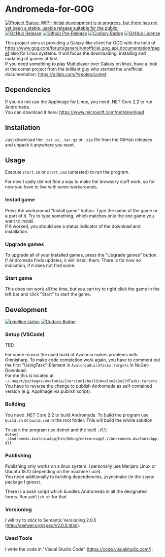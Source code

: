 # Andromeda-for-GOG
[![Project Status: WIP – Initial development is in progress, but there has not yet been a stable, usable release suitable for the public.](http://www.repostatus.org/badges/latest/active.svg)](http://www.repostatus.org/#active)
[![GitHub Release](https://img.shields.io/github/release/NicoVIII/Andromeda-for-GOG.svg)](https://github.com/NicoVIII/Andromeda-for-GOG/releases/latest)
[![Github Pre-Release](https://img.shields.io/github/release/NicoVIII/Andromeda-for-GOG/all.svg?label=prerelease)](https://github.com/NicoVIII/Andromeda-for-GOG/releases)
[![Codacy Badge](https://api.codacy.com/project/badge/Grade/6264734ca94e494c87a6420a56aa4ebf)](https://www.codacy.com/app/NicoVIII/Andromeda-for-GOG?utm_source=gitlab.com&amp;utm_medium=referral&amp;utm_content=NicoVIII/Andromeda-for-GOG&amp;utm_campaign=Badge_Grade)
[![GitHub License](https://img.shields.io/badge/license-MIT-blue.svg)](https://raw.githubusercontent.com/NicoVIII/Andromeda-for-GOG/master/LICENSE)

This project aims at providing a Galaxy-like client for GOG with the help of https://www.gog.com/forum/general/unofficial_gog_api_documentation/page1 also for Linux systems. It will focus the downloading, installing and updating of games at first.  
If you need something to play Multiplayer over Galaxy on linux, have a look at the comet project from the brilliant guy who started the unofficial documentation:
https://gitlab.com/Yepoleb/comet

## Dependencies
If you do not use the AppImage for Linux, you need .NET Core 2.2 to run Andromeda.  
You can download it here: https://www.microsoft.com/net/download

## Installation
Just download the `.tar.xz`, `.tar.gz` or `.zip` file from the GitHub releases and unpack it anywhere you want.

## Usage
Execute `start.sh` or `start.cmd` (untested) to run the program.

For now I sadly did not find a way to make the browsery stuff work, so for now you have to live with some workarounds.

### Install game
Press the workaround "Install game" button. Type the name of the game or a part of it. Try to type something, which matches only the one game you want to install.  
If it worked, you should see a status indicator of the download and installation.

### Upgrade games
To upgrade all of your installed games, press the "Upgrade games" button. If Andromeda finds updates, it will install them. There is for now no indication, if it does not find some.

### Start game
This does not work all the time, but you can try to right click the game in the left bar and click "Start" to start the game.

## Development
[![pipeline status](https://gitlab.com/NicoVIII/Andromeda-for-GOG/badges/develop/pipeline.svg)](https://gitlab.com/NicoVIII/Andromeda-for-GOG/commits/develop)
[![Codacy Badge](https://api.codacy.com/project/badge/Grade/6264734ca94e494c87a6420a56aa4ebf?branch=develop)](https://www.codacy.com/app/NicoVIII/Andromeda-for-GOG?utm_source=gitlab.com&amp;utm_medium=referral&amp;utm_content=NicoVIII/Andromeda-for-GOG&amp;utm_campaign=Badge_Grade)

### Setup (VSCode)
TBD

For some reason the used build of Avalonia makes problems with Omnisharp. To make code completion work again, you have to comment out the first "UsingTask"-Element in `AvaloniaBuildTasks.targets` in NuGet-Download.  
For me this is located at `~/.nuget/packages/avalonia/[version]/build/AvaloniaBuildTasks.targets`. You have to reverse the change to publish Andromeda as self-contained version (e.g. AppImage via publish script).

### Building
You need .NET Core 2.2 to build Andromeda.
To build the program use `build.sh` or `build.cmd` in the root folder. This will build the whole solution.

To start the program use dotnet and the built `.dll`:  
`dotnet ./Andromeda.AvaloniaApp/bin/Debug/netcoreapp2.2/Andromeda.AvaloniaApp.dll`

### Publishing
Publishing only works on a linux system. I personally use Manjaro Linux or Ubuntu 18.10 (depending on the machine I use).  
You need additionally to building dependencies, zsyncmake (in the zsync package I guess).

There is a bash script which bundles Andromeda in all the designated forms. Run `publish.sh` for that.

### Versioning
I will try to stick to Semantic Versioning 2.0.0 (http://semver.org/spec/v2.0.0.html).

### Used Tools
I write the code in "Visual Studio Code" (https://code.visualstudio.com/).

